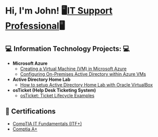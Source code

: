 <h1>Hi, I'm John! 🖥<a href="https://www.linkedin.com/in/john-rota-jr/">IT Support Professional</a>🖥

<h2>💻  Information Technology Projects: 💻</h2>

- <b>Microsoft Azure</b>
  - [Creating a Virtual Machine (VM) in Microsoft Azure](https://github.com/johnrota)
  - [Configuring On-Premises Active Directory within Azure VMs](https://github.com/johnrota)
- <b>Active Directory Home Lab </b>
    - [How to setup Active Directory Home Lab with Oracle VirtualBox](https://github.com/johnrota/ActiveDirectoryLab) 
- <b> osTicket (Help Desk Ticketing System) </b>
    - [osTicket: Ticket Lifecycle Examples](https://github.com/johnrota)


<h2> 📄 Certifications</h2>

- [CompTIA IT Fundamentals (ITF+)](https://www.credly.com/badges/41b1c63a-b4ae-4556-8e85-6dbf4b31d152/linked_in_profile)
- [Comptia A+](https://www.credly.com/badges/41b1c63a-b4ae-4556-8e85-6dbf4b31d152/linked_in_profile)
